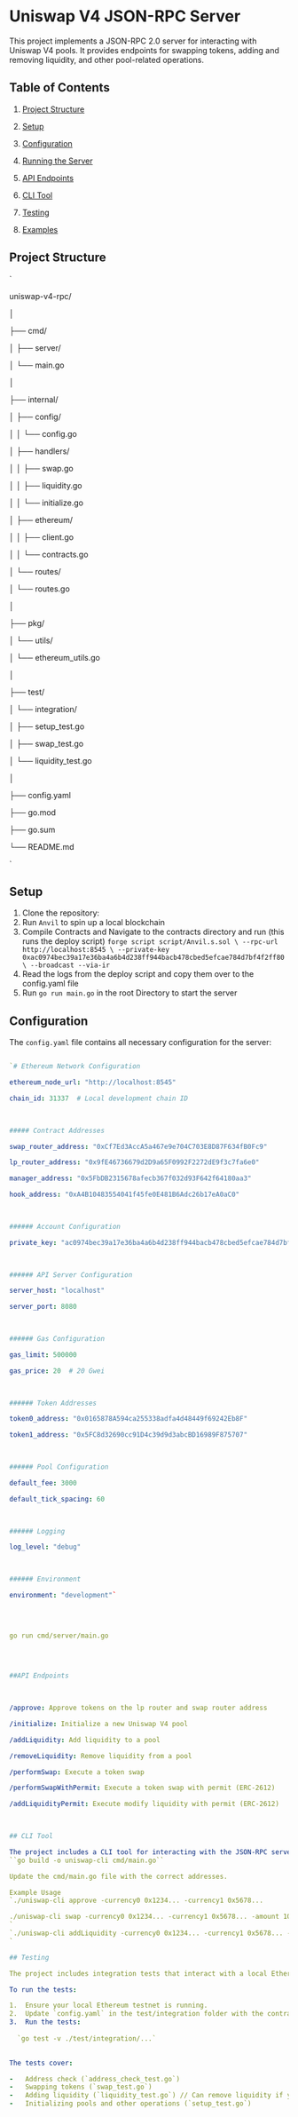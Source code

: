 # Uniswap V4 JSON-RPC Server

  

This project implements a JSON-RPC 2.0 server for interacting with Uniswap V4 pools. It provides endpoints for swapping tokens, adding and removing liquidity, and other pool-related operations.

  

## Table of Contents

  

1. [Project Structure](#project-structure)

2. [Setup](#setup)

3. [Configuration](#configuration)

4. [Running the Server](#running-the-server)

5. [API Endpoints](#api-endpoints)

6. [CLI Tool](#cli-tool)

7. [Testing](#testing)

8. [Examples](#examples)

  

## Project Structure

`

uniswap-v4-rpc/

│

├── cmd/

│ ├── server/


│ └── main.go

│

├── internal/

│ ├── config/

│ │ └── config.go

│ ├── handlers/

│ │ ├── swap.go

│ │ ├── liquidity.go

│ │ └── initialize.go

│ ├── ethereum/

│ │ ├── client.go

│ │ └── contracts.go

│ └── routes/

│ └── routes.go

│

├── pkg/

│ └── utils/

│ └── ethereum_utils.go

│

├── test/

│ └── integration/

│ ├── setup_test.go

│ ├── swap_test.go

│ └── liquidity_test.go

│

├── config.yaml

├── go.mod

├── go.sum

└── README.md

`

  

## Setup

  

1. Clone the repository:
2. Run `Anvil` to spin up a local blockchain
3. Compile Contracts and Navigate to the contracts directory and run (this runs the deploy script)
`forge script script/Anvil.s.sol \
    --rpc-url http://localhost:8545 \
    --private-key 0xac0974bec39a17e36ba4a6b4d238ff944bacb478cbed5efcae784d7bf4f2ff80 \
    --broadcast --via-ir  `
4. Read the logs from the deploy script and copy them over to the config.yaml file
5. Run `go run main.go` in the root Directory to start the server


  

## Configuration

  

The `config.yaml` file contains all necessary configuration for the server:


```yaml

`# Ethereum Network Configuration

ethereum_node_url: "http://localhost:8545"

chain_id: 31337  # Local development chain ID

  

##### Contract Addresses

swap_router_address: "0xCf7Ed3AccA5a467e9e704C703E8D87F634fB0Fc9"

lp_router_address: "0x9fE46736679d2D9a65F0992F2272dE9f3c7fa6e0"

manager_address: "0x5FbDB2315678afecb367f032d93F642f64180aa3"

hook_address: "0xA4B10483554041f45fe0E481B6Adc26b17eA0aC0"

  

###### Account Configuration

private_key: "ac0974bec39a17e36ba4a6b4d238ff944bacb478cbed5efcae784d7bf4f2ff80"

  

###### API Server Configuration

server_host: "localhost"

server_port: 8080

  

###### Gas Configuration

gas_limit: 500000

gas_price: 20  # 20 Gwei

  

###### Token Addresses

token0_address: "0x0165878A594ca255338adfa4d48449f69242Eb8F"

token1_address: "0x5FC8d32690cc91D4c39d9d3abcBD16989F875707"

  

###### Pool Configuration

default_fee: 3000

default_tick_spacing: 60

  

###### Logging

log_level: "debug"

  

###### Environment

environment: "development"`

  
  

go run cmd/server/main.go

  
  

##API Endpoints

  

/approve: Approve tokens on the lp router and swap router address

/initialize: Initialize a new Uniswap V4 pool

/addLiquidity: Add liquidity to a pool

/removeLiquidity: Remove liquidity from a pool

/performSwap: Execute a token swap

/performSwapWithPermit: Execute a token swap with permit (ERC-2612)

/addLiquidityPermit: Execute modify liquidity with permit (ERC-2612)

  

## CLI Tool

The project includes a CLI tool for interacting with the JSON-RPC server. To build the CLI tool:
``go build -o uniswap-cli cmd/main.go``

Update the cmd/main.go file with the correct addresses. 

Example Usage
`./uniswap-cli approve -currency0 0x1234... -currency1 0x5678...

./uniswap-cli swap -currency0 0x1234... -currency1 0x5678... -amount 1000000000000000000 -zeroForOne=true
`
`./uniswap-cli addLiquidity -currency0 0x1234... -currency1 0x5678... -amount 1000000000000000000 -zeroForOne=true
`

## Testing

The project includes integration tests that interact with a local Ethereum testnet (e.g., Ganache, Hardhat).

To run the tests:

1.  Ensure your local Ethereum testnet is running.
2.  Update `config.yaml` in the test/integration folder with the contract details
3.  Run the tests:
    
  `go test -v ./test/integration/...`
    

The tests cover:

-   Address check (`address_check_test.go`)
-   Swapping tokens (`swap_test.go`)
-   Adding liquidity (`liquidity_test.go`) // Can remove liquidity if you update the value 
-   Initializing pools and other operations (`setup_test.go`)
